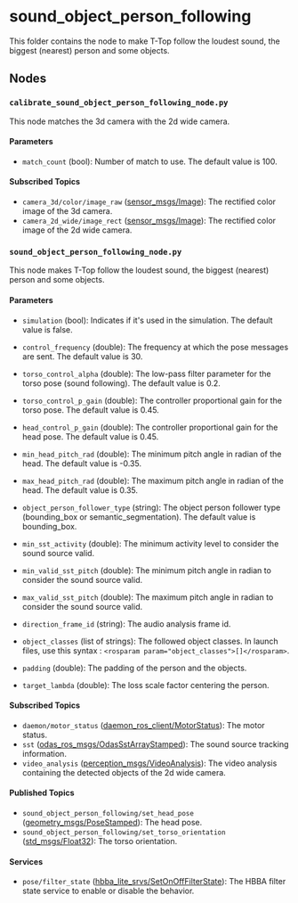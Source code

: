 # sound_object_person_following

This folder contains the node to make T-Top follow the loudest sound, the biggest (nearest) person and some objects.

## Nodes

### `calibrate_sound_object_person_following_node.py`

This node matches the 3d camera with the 2d wide camera.

#### Parameters

- `match_count` (bool): Number of match to use. The default value is 100.

#### Subscribed Topics

- `camera_3d/color/image_raw` ([sensor_msgs/Image](http://docs.ros.org/en/noetic/api/sensor_msgs/html/msg/Image.html)): The rectified color image of the 3d camera.
- `camera_2d_wide/image_rect` ([sensor_msgs/Image](http://docs.ros.org/en/noetic/api/sensor_msgs/html/msg/Image.html)): The rectified color image of the 2d wide camera.

### `sound_object_person_following_node.py`

This node makes T-Top follow the loudest sound, the biggest (nearest) person and some objects.

#### Parameters

- `simulation` (bool): Indicates if it's used in the simulation. The default value is false.
- `control_frequency` (double): The frequency at which the pose messages are sent. The default value is 30.
- `torso_control_alpha` (double): The low-pass filter parameter for the torso pose (sound following). The default value is 0.2.
- `torso_control_p_gain` (double): The controller proportional gain for the torso pose. The default value is 0.45.
- `head_control_p_gain` (double): The controller proportional gain for the head pose. The default value is 0.45.
- `min_head_pitch_rad` (double): The minimum pitch angle in radian of the head. The default value is -0.35.
- `max_head_pitch_rad` (double): The maximum pitch angle in radian of the head. The default value is 0.35.
- `object_person_follower_type` (string): The object person follower type (bounding_box or semantic_segmentation). The default value is bounding_box.

- `min_sst_activity` (double): The minimum activity level to consider the sound source valid.
- `min_valid_sst_pitch` (double): The minimum pitch angle in radian to consider the sound source valid.
- `max_valid_sst_pitch` (double): The maximum pitch angle in radian to consider the sound source valid.
- `direction_frame_id` (string): The audio analysis frame id.

- `object_classes` (list of strings): The followed object classes. In launch files, use this syntax :
  `<rosparam param="object_classes">[]</rosparam>`.
- `padding` (double): The padding of the person and the objects.
- `target_lambda` (double): The loss scale factor centering the person.

#### Subscribed Topics

- `daemon/motor_status` ([daemon_ros_client/MotorStatus](../../daemon_ros_client/msg/MotorStatus.msg)): The motor status.
- `sst` ([odas_ros_msgs/OdasSstArrayStamped](https://github.com/introlab/odas_ros/blob/main/odas_ros_msgs/msg/OdasSstArrayStamped.msg)):
  The sound source tracking information.
- `video_analysis` ([perception_msgs/VideoAnalysis](../../perceptions/perception_msgs/msg/VideoAnalysis.msg)): The video
  analysis containing the detected objects of the 2d wide camera.

#### Published Topics

- `sound_object_person_following/set_head_pose` ([geometry_msgs/PoseStamped](http://docs.ros.org/en/noetic/api/geometry_msgs/html/msg/PoseStamped.html)):
  The head pose.
- `sound_object_person_following/set_torso_orientation` ([std_msgs/Float32](http://docs.ros.org/en/noetic/api/std_msgs/html/msg/Float32.html)):
  The torso orientation.

#### Services

- `pose/filter_state` ([hbba_lite_srvs/SetOnOffFilterState](../../utils/hbba_lite/hbba_lite_srvs/srv/SetOnOffFilterState.srv)): The HBBA filter
  state service to enable or disable the behavior.
